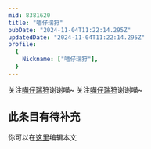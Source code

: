 ```yaml
---
mid: 8381620
title: "喵仔瑞狩"
pubDate: "2024-11-04T11:22:14.295Z"
updatedDate: "2024-11-04T11:22:14.295Z"
profile:
  {
    Nickname: ["喵仔瑞狩"],
  }
---
```


关注[喵仔瑞狩](https://space.bilibili.com/8381620)谢谢喵~ 关注[喵仔瑞狩](https://space.bilibili.com/8381620)谢谢喵~

## 此条目有待补充
你可以在[这里](https://github.com/Yuhanawa/VTuber.ICU/edit/master/src/content/v/喵仔瑞狩/index.md)编辑本文
